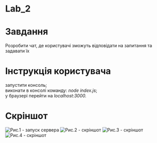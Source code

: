 # Lab_2

# Завдання
Розробити чат, де користувачі зможуть відповідати на запитання та задавати їх 

# Інструкція користувача
запустити консоль;<br>
виконати в консолі команду: <i>node index.js</i>;<br>
у браузері перейти на <i>localhost:3000.</i>

# Скріншот
![Рис.1 - запуск сервера](https://github.com/natalisabo/lab2_kkp/blob/master/serverserver.png)
![Рис.2 - скріншот](https://github.com/natalisabo/lab2_kkp/blob/master/chat1.png)
![Рис.3 - скріншот](https://github.com/natalisabo/lab2_kkp/blob/master/chat2.png)
![Рис.4 - скріншот](https://github.com/natalisabo/lab2_kkp/blob/master/chat3.png)
